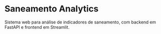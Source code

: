 # Saneamento Analytics

Sistema web para análise de indicadores de saneamento, com backend em FastAPI e frontend em Streamlit.
